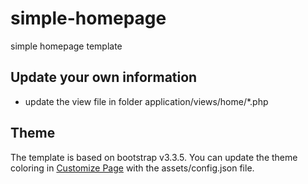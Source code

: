 # simple-homepage
simple homepage template

## Update your own information

* update the view file in folder application/views/home/\*.php


## Theme

The template is based on bootstrap v3.3.5.  You can update the theme coloring in [Customize Page](http://getbootstrap.com/customize/) with the assets/config.json file.

